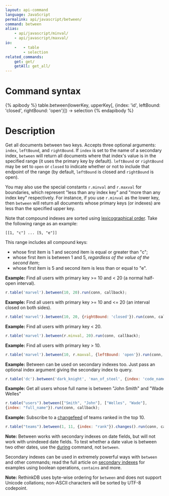 ```yaml
---
layout: api-command
language: JavaScript
permalink: api/javascript/between/
command: between
alias:
    - api/javascript/minval/
    - api/javascript/maxval/
io:
    -   - table
        - selection
related_commands:
    get: get/
    getAll: get_all/
---
```


# Command syntax #

{% apibody %}
table.between(lowerKey, upperKey[, {index: 'id', leftBound: 'closed', rightBound: 'open'}])
    &rarr; selection
{% endapibody %}

# Description #

Get all documents between two keys. Accepts three optional arguments: `index`, `leftBound`, and `rightBound`. If `index` is set to the name of a secondary index, `between` will return all documents where that index's value is in the specified range (it uses the primary key by default). `leftBound` or `rightBound` may be set to `open` or `closed` to indicate whether or not to include that endpoint of the range (by default, `leftBound` is closed and `rightBound` is open).

You may also use the special constants `r.minval` and `r.maxval` for boundaries, which represent "less than any index key" and "more than any index key" respectively. For instance, if you use `r.minval` as the lower key, then `between` will return all documents whose primary keys (or indexes) are less than the specified upper key.

Note that compound indexes are sorted using [lexicographical order][lo]. Take the following range as an example:

	[[1, "c"] ... [5, "e"]]

This range includes all compound keys:

* whose first item is 1 and second item is equal or greater than "c";
* whose first item is between 1 and 5, *regardless of the value of the second item*;
* whose first item is 5 and second item is less than or equal to "e".

[lo]: https://en.wikipedia.org/wiki/Lexicographical_order

__Example:__ Find all users with primary key >= 10 and < 20 (a normal half-open interval).

```js
r.table('marvel').between(10, 20).run(conn, callback);
```

__Example:__ Find all users with primary key >= 10 and <= 20 (an interval closed on both sides).

```js
r.table('marvel').between(10, 20, {rightBound: 'closed'}).run(conn, callback);
```

__Example:__ Find all users with primary key < 20.

```js
r.table('marvel').between(r.minval, 20).run(conn, callback);
```

__Example:__ Find all users with primary key > 10.

```js
r.table('marvel').between(10, r.maxval, {leftBound: 'open'}).run(conn, callback);
```

__Example:__ Between can be used on secondary indexes too. Just pass an optional index argument giving the secondary index to query.

```js
r.table('dc').between('dark_knight', 'man_of_steel', {index: 'code_name'}).run(conn, callback);
```

__Example:__ Get all users whose full name is between "John Smith" and "Wade Welles"

```js
r.table("users").between(["Smith", "John"], ["Welles", "Wade"],
{index: "full_name"}).run(conn, callback);
```

__Example:__ Subscribe to a [changefeed](/docs/changefeeds/javascript) of teams ranked in the top 10.

```js
r.table("teams").between(1, 11, {index: "rank"}).changes().run(conn, callback);
```

__Note:__ Between works with secondary indexes on date fields, but will not work with unindexed date fields. To test whether a date value is between two other dates, use the [during](/api/javascript/during) command, not `between`.

Secondary indexes can be used in extremely powerful ways with `between` and other commands; read the full article on [secondary indexes](/docs/secondary-indexes) for examples using boolean operations, `contains` and more.

__Note:__ RethinkDB uses byte-wise ordering for `between` and does not support Unicode collations; non-ASCII characters will be sorted by UTF-8 codepoint.
